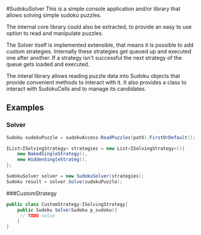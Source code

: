 #SudokuSolver
This is a simple console application and/or library that allows solving simple sudoku puzzles.

The internal core library could also be extracted, to provide an easy to use option to read and manipulate puzzles.

The Solver itself is implemented extensible, that means it is possible to add custom strategies.
Internally these strategies get queued up and executed one after another. If a strategy isn't successful the next strategy of the queue gets loaded and executed.

The interal library allows reading puzzle data into Sudoku objects that provide convenient methods to interact with it.
It also provides a class to interact with SudokuCells and to manage its candidates.

## Examples
### Solver
```csharp
Sudoku sudokuPuzzle = sudokuAccess.ReadPuzzles(path).FirstOrDefault();

IList<ISolvingStrategy> strategies = new List<ISolvingStrategy>(){
    new NakedSingleStrategy(),
    new HiddenSingleStrateg(),
};

SudokuSolver solver = new SudokuSolver(strategies);
Sudoku result = solver.Solve(sudokuPuzzle);
``` 
###CustomStrategy
```csharp
public class CustomStrategy:ISolvingStrategy{
    public Sudoku Solve(Sudoku p_sudoku){
     // TODO solve     
    }
}
``` 
